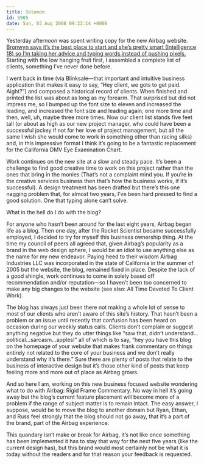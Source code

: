 ```yaml
---
title: Solomon.
id: 5905
date: Sun, 03 Aug 2008 09:23:14 +0000
---
```


Yesterday afternoon was spent writing copy for the new Airbag website. [Bronwyn says it’s the best place to start and she’s pretty smart (Intelligence 18) so I’m taking her advice and typing words instead of pushing pixels.](http://www.alistapart.com/articles/betterwritingthroughdesign) Starting with the low hanging fruit first, I assembled a complete list of clients, something I’ve never done before.  

I went back in time (via Blinksale—that important and intuitive business application that makes it easy to say, “Hey client, we gots to get paid. Aight?”) and composed a historical record of clients. When finished and printed the list was about as long as my forearm. That surprised but did not impress me, so I bumped up the font size to eleven and increased the leading, and increased the font size and leading again, one more time and then, well, uh, maybe three more times. Now our client list stands five feet tall (or about as high as our new project manager, who could have been a successful jockey if not for her love of project management, but all the same I wish she would come to work in something other than racing silks) and, in this impressive format I think it’s going to be a fantastic replacement for the California <span class="caps">DMV</span> Eye Examination Chart.  

Work continues on the new site at a slow and steady pace. It’s been a challenge to find good creative time to work on this project rather than the ones that bring in the monies (That’s not a complaint mind you. If you’re in the creative services business then that’s how the business works, if it’s successful). A design treatment has been drafted but there’s this one nagging problem that, for almost two years, I’ve been hard pressed to find a good solution. One that typing alone can’t solve.  

What in the hell do I do with the blog?  

For anyone who hasn’t been around for the last eight years, Airbag began life as a blog. Then one day, after the Rocket Scientist became successfully employed, I decided to try for myself this business ownership thing. At the time my council of peers all agreed that, given Airbag’s popularity as a brand in the web design sphere, I would be an idiot to use anything else as the name for my new endeavor. Paying heed to their wisdom Airbag Industries LLC was incorporated in the state of California in the summer of 2005 but the website, the blog, remained fixed in place. Despite the lack of a good shingle, work continues to come in solely based off recommendation and/or reputation—so I haven’t been too concerned to make any big changes to the website (see also: All Time Devoted To Client Work).  

The blog has always just been there not making a whole lot of sense to most of our clients who aren’t aware of this site’s history. That hasn’t been a problem or an issue until recently that confusion has been heard on occasion during our weekly status calls. Clients don’t complain or suggest anything negative but they do utter things like “saw that, didn’t understand…political…sarcasm…apples!” all of which is to say, “hey you have this blog on the homepage of your website that makes frank commentary on things entirely not related to the core of your business and we don’t really understand why it’s there.” Sure there are plenty of posts that relate to the business of interactive design but it’s those other kind of posts that keep feeling more and more out of place as Airbag grows.  

And so here I am, working on this new business focused website wondering what to do with Airbag: Rigid Frame Commentary. No way in hell it’s going away but the blog’s current feature placement will become more of a problem if the range of subject matter is to remain intact. The easy answer, I suppose, would be to move the blog to another domain but Ryan, Ethan, and Russ feel strongly that the blog should not go away, that it’s a part of the brand, part of the Airbag experience.  

This quandary isn’t make or break for Airbag, it’s not like once something has been implemented it has to stay that way for the next five years (like the current design has), but this brand would most certainly not be what it is today without the readers and for that reason your feedback is requested.





